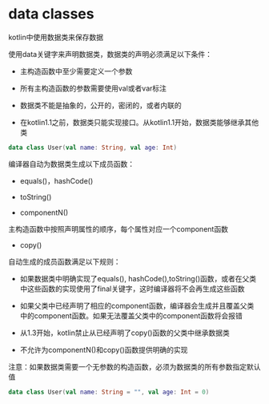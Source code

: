 # data classes
kotlin中使用数据类来保存数据

使用data关键字来声明数据类，数据类的声明必须满足以下条件：

* 主构造函数中至少需要定义一个参数

* 所有主构造函数的参数需要使用val或者var标注

* 数据类不能是抽象的，公开的，密闭的，或者内联的

* 在kotlin1.1之前，数据类只能实现接口。从kotlin1.1开始，数据类能够继承其他类

```kotlin
data class User(val name: String, val age: Int)
```

编译器自动为数据类生成以下成员函数：

* equals()，hashCode()

* toString()

* componentN()

主构造函数中按照声明属性的顺序，每个属性对应一个component函数

* copy()

自动生成的成员函数满足以下规则：

* 如果数据类中明确实现了equals(), hashCode(),toString()函数，或者在父类中这些函数的实现使用了final关键字，这时编译器将不会再生成这些函数

* 如果父类中已经声明了相应的component函数，编译器会生成并且覆盖父类中的component函数。如果无法覆盖父类中的component函数将会报错

* 从1.3开始，kotlin禁止从已经声明了copy()函数的父类中继承数据类

* 不允许为componentN()和copy()函数提供明确的实现


注意：如果数据类需要一个无参数的构造函数，必须为数据类的所有参数指定默认值

```kotlin
data class User(val name: String = "", val age: Int = 0)
```

